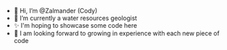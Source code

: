 - 👋 Hi, I’m @Zalmander (Cody)
- 👀 I’m currently a water resources geologist
- ✨ I'm hoping to showcase some code here
- 🌱 I am looking forward to growing in experience with each new piece of code

<!---
Zalmander/Zalmander is a ✨ special ✨ repository because its `README.md` (this file) appears on your GitHub profile.
You can click the Preview link to take a look at your changes.
--->
